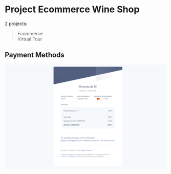 # Project Ecommerce Wine Shop

2 projects:
> Ecommerce
> </br>
> Virtual Tour


## Payment Methods
<img src="model-receive.PNG" target="_blank">